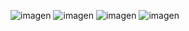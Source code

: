 ![imagen](https://github.com/OrlandCede20/TareaRecyclerViewCardViews/assets/124744457/787db699-008a-4b26-89dc-5cdc32bfe6d2)
![imagen](https://github.com/OrlandCede20/TareaRecyclerViewCardViews/assets/124744457/b6d6a947-1b3e-477d-9e37-1b18a625080c)
![imagen](https://github.com/OrlandCede20/TareaRecyclerViewCardViews/assets/124744457/0aaa468f-a1db-4b2b-a682-1e5e718b6604)
![imagen](https://github.com/OrlandCede20/TareaRecyclerViewCardViews/assets/124744457/7a227a76-d871-4fb9-bb1e-a812485933dd)

